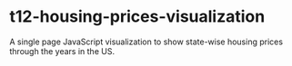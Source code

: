 # t12-housing-prices-visualization
A single page JavaScript visualization to show state-wise housing prices through the years in the US.
